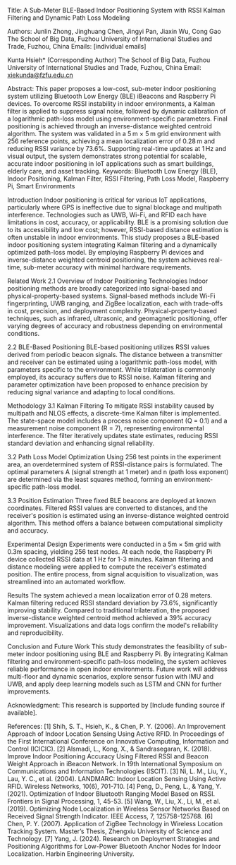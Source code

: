 Title: A Sub-Meter BLE-Based Indoor Positioning System with RSSI Kalman Filtering and Dynamic Path Loss Modeling

Authors:
Junlin Zhong, Jinghuang Chen, Jingyi Pan, Jiaxin Wu, Cong Gao
The School of Big Data, Fuzhou University of International Studies and Trade, Fuzhou, China
Emails: [individual emails]

Kunta Hsieh* (Corresponding Author)
The School of Big Data, Fuzhou University of International Studies and Trade, Fuzhou, China
Email: xiekunda@fzfu.edu.cn

Abstract:
This paper proposes a low-cost, sub-meter indoor positioning system utilizing Bluetooth Low Energy (BLE) iBeacons and Raspberry Pi devices. To overcome RSSI instability in indoor environments, a Kalman filter is applied to suppress signal noise, followed by dynamic calibration of a logarithmic path-loss model using environment-specific parameters. Final positioning is achieved through an inverse-distance weighted centroid algorithm. The system was validated in a 5 m × 5 m grid environment with 256 reference points, achieving a mean localization error of 0.28 m and reducing RSSI variance by 73.6%. Supporting real-time updates at 1 Hz and visual output, the system demonstrates strong potential for scalable, accurate indoor positioning in IoT applications such as smart buildings, elderly care, and asset tracking.
Keywords: Bluetooth Low Energy (BLE), Indoor Positioning, Kalman Filter, RSSI Filtering, Path Loss Model, Raspberry Pi, Smart Environments

Introduction
Indoor positioning is critical for various IoT applications, particularly where GPS is ineffective due to signal blockage and multipath interference. Technologies such as UWB, Wi-Fi, and RFID each have limitations in cost, accuracy, or applicability. BLE is a promising solution due to its accessibility and low cost; however, RSSI-based distance estimation is often unstable in indoor environments. This study proposes a BLE-based indoor positioning system integrating Kalman filtering and a dynamically optimized path-loss model. By employing Raspberry Pi devices and inverse-distance weighted centroid positioning, the system achieves real-time, sub-meter accuracy with minimal hardware requirements.

Related Work
2.1 Overview of Indoor Positioning Technologies
Indoor positioning methods are broadly categorized into signal-based and physical-property-based systems. Signal-based methods include Wi-Fi fingerprinting, UWB ranging, and ZigBee localization, each with trade-offs in cost, precision, and deployment complexity. Physical-property-based techniques, such as infrared, ultrasonic, and geomagnetic positioning, offer varying degrees of accuracy and robustness depending on environmental conditions.

2.2 BLE-Based Positioning
BLE-based positioning utilizes RSSI values derived from periodic beacon signals. The distance between a transmitter and receiver can be estimated using a logarithmic path-loss model, with parameters specific to the environment. While trilateration is commonly employed, its accuracy suffers due to RSSI noise. Kalman filtering and parameter optimization have been proposed to enhance precision by reducing signal variance and adapting to local conditions.

Methodology
3.1 Kalman Filtering
To mitigate RSSI instability caused by multipath and NLOS effects, a discrete-time Kalman filter is implemented. The state-space model includes a process noise component (Q = 0.1) and a measurement noise component (R = 7), representing environmental interference. The filter iteratively updates state estimates, reducing RSSI standard deviation and enhancing signal reliability.

3.2 Path Loss Model Optimization
Using 256 test points in the experiment area, an overdetermined system of RSSI-distance pairs is formulated. The optimal parameters A (signal strength at 1 meter) and n (path loss exponent) are determined via the least squares method, forming an environment-specific path-loss model.

3.3 Position Estimation
Three fixed BLE beacons are deployed at known coordinates. Filtered RSSI values are converted to distances, and the receiver's position is estimated using an inverse-distance weighted centroid algorithm. This method offers a balance between computational simplicity and accuracy.

Experimental Design
Experiments were conducted in a 5m × 5m grid with 0.3m spacing, yielding 256 test nodes. At each node, the Raspberry Pi device collected RSSI data at 1 Hz for 1-3 minutes. Kalman filtering and distance modeling were applied to compute the receiver's estimated position. The entire process, from signal acquisition to visualization, was streamlined into an automated workflow.

Results
The system achieved a mean localization error of 0.28 meters. Kalman filtering reduced RSSI standard deviation by 73.6%, significantly improving stability. Compared to traditional trilateration, the proposed inverse-distance weighted centroid method achieved a 39% accuracy improvement. Visualizations and data logs confirm the model's reliability and reproducibility.

Conclusion and Future Work
This study demonstrates the feasibility of sub-meter indoor positioning using BLE and Raspberry Pi. By integrating Kalman filtering and environment-specific path-loss modeling, the system achieves reliable performance in open indoor environments. Future work will address multi-floor and dynamic scenarios, explore sensor fusion with IMU and UWB, and apply deep learning models such as LSTM and CNN for further improvements.

Acknowledgment:
This research is supported by [Include funding source if available].

References:
[1] Shih, S. T., Hsieh, K., & Chen, P. Y. (2006). An Improvement Approach of Indoor Location Sensing Using Active RFID. In Proceedings of the First International Conference on Innovative Computing, Information and Control (ICICIC).
[2] Alsmadi, L., Kong, X., & Sandrasegaran, K. (2018). Improve Indoor Positioning Accuracy Using Filtered RSSI and Beacon Weight Approach in iBeacon Network. In 19th International Symposium on Communications and Information Technologies (ISCIT).
[3] Ni, L. M., Liu, Y., Lau, Y. C., et al. (2004). LANDMARC: Indoor Location Sensing Using Active RFID. Wireless Networks, 10(6), 701-710.
[4] Peng, D., Peng, L., & Yang, Y. (2021). Optimization of Indoor Bluetooth Ranging Model Based on RSSI. Frontiers in Signal Processing, 1, 45-53.
[5] Wang, W., Liu, X., Li, M., et al. (2019). Optimizing Node Localization in Wireless Sensor Networks Based on Received Signal Strength Indicator. IEEE Access, 7, 125758-125768.
[6] Chen, P. Y. (2007). Application of ZigBee Technology in Wireless Location Tracking System. Master’s Thesis, Zhengxiu University of Science and Technology.
[7] Yang, J. (2024). Research on Deployment Strategies and Positioning Algorithms for Low-Power Bluetooth Anchor Nodes for Indoor Localization. Harbin Engineering University.
